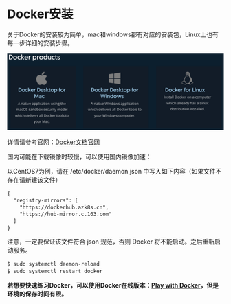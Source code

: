 # Docker安装

关于Docker的安装较为简单，mac和windows都有对应的安装包，Linux上也有每一步详细的安装步骤。

![](.gitbook/assets/docker_install.png)

详情请参考官网：[Docker文档官网](https://docs.docker.com/)

国内可能在下载镜像时较慢，可以使用国内镜像加速：

以CentOS7为例，请在 /etc/docker/daemon.json 中写入如下内容（如果文件不存在请新建该文件）

```text
{
  "registry-mirrors": [
    "https://dockerhub.azk8s.cn",
    "https://hub-mirror.c.163.com"
  ]
}
```

注意，一定要保证该文件符合 json 规范，否则 Docker 将不能启动。之后重新启动服务。

```bash
$ sudo systemctl daemon-reload
$ sudo systemctl restart docker
```

**若想要快速练习Docker，可以使用Docker在线版本：**[**Play with Docker**](https://labs.play-with-docker.com/)**，但是环境的保存时间有限。**

